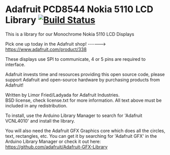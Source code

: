 # Adafruit PCD8544 Nokia 5110 LCD Library [![Build Status](https://travis-ci.com/adafruit/Adafruit-PCD8544-Nokia-5110-LCD-library.svg?branch=master)](https://travis-ci.com/adafruit/Adafruit-PCD8544-Nokia-5110-LCD-library)


This is a library for our Monochrome Nokia 5110 LCD Displays

  Pick one up today in the Adafruit shop!
  ------> https://www.adafruit.com/product/338

These displays use SPI to communicate, 4 or 5 pins are required to  
interface.

Adafruit invests time and resources providing this open source code,
please support Adafruit and open-source hardware by purchasing
products from Adafruit!

Written by Limor Fried/Ladyada  for Adafruit Industries.  
BSD license, check license.txt for more information.
All text above must be included in any redistribution.

To install, use the Arduino Library Manager to search for 'Adafruit VCNL4010'
and install the library.

You will also need the Adafruit GFX Graphics core which does all the circles, text, rectangles, etc.
You can get it by searching for 'Adafruit GFX' in the Arduino Library Manager or check it out here:
https://github.com/adafruit/Adafruit-GFX-Library
